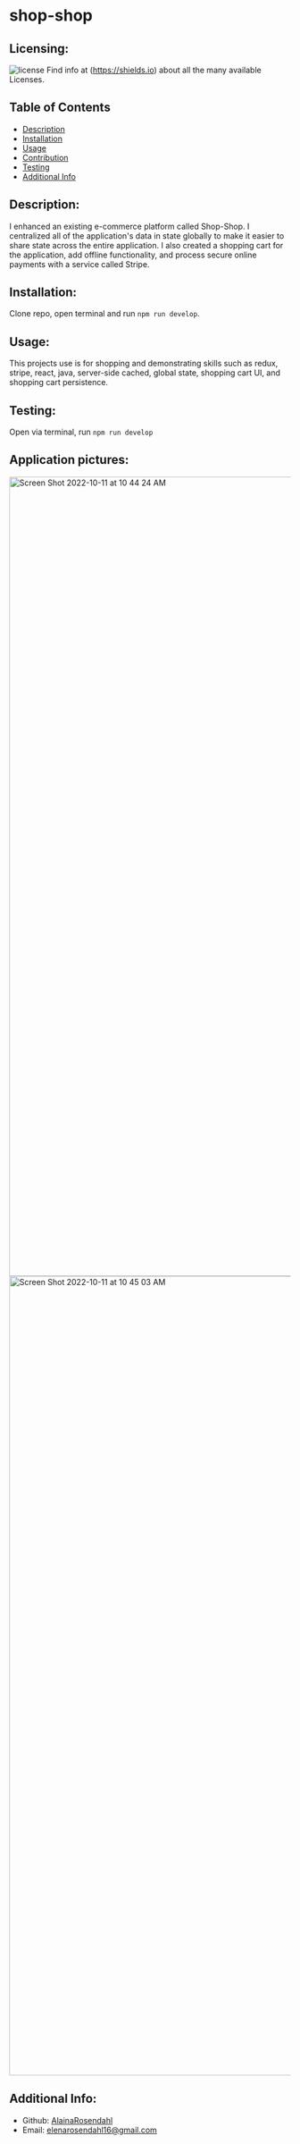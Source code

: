 # shop-shop
  ## Licensing:
  ![license](https://img.shields.io/badge/license--blue)
  Find info at (https://shields.io) about all the many available Licenses.
  ## Table of Contents 
  - [Description](#description)
  - [Installation](#installation)
  - [Usage](#usage)
  - [Contribution](#contribution)
  - [Testing](#testing)
  - [Additional Info](#additional-info)
  ## Description:
  I enhanced an existing e-commerce platform called Shop-Shop. I centralized all of the application's data in state globally to make it easier to share state across the entire application. I also created a shopping cart for the application, add offline functionality, and process secure online payments with a service called Stripe. 
  ## Installation:
  Clone repo, open terminal and run `npm run develop`. 
  ## Usage:
  This projects use is for shopping and demonstrating skills such as redux, stripe, react, java, server-side cached, global state, shopping cart UI, and shopping cart persistence.
  ## Testing:
  Open via terminal, run `npm run develop`
  ## Application pictures:
  <img width="1431" alt="Screen Shot 2022-10-11 at 10 44 24 AM" src="https://user-images.githubusercontent.com/101417047/195138550-db1150b8-ef38-4cfd-af09-0c12397c9ce3.png">
<img width="1431" alt="Screen Shot 2022-10-11 at 10 45 03 AM" src="https://user-images.githubusercontent.com/101417047/195138571-e9366be4-5d4b-435f-b24d-f43e2da50622.png">

  ## Additional Info:
  - Github: [AlainaRosendahl](https://github.com/AlainaRosendahl)
  - Email: elenarosendahl16@gmail.com 
